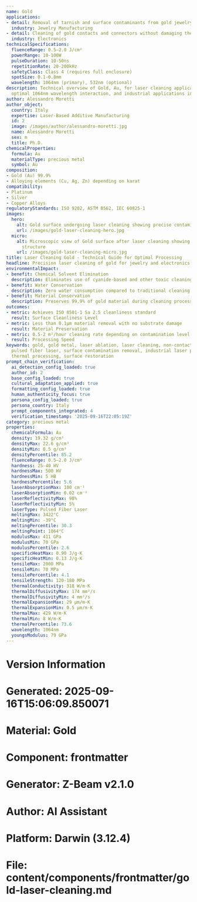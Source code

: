 ```yaml
---
name: Gold
applications:
- detail: Removal of tarnish and surface contaminants from gold jewelry and artifacts
  industry: Jewelry Manufacturing
- detail: Cleaning of gold contacts and connectors without damaging the substrate
  industry: Electronics
technicalSpecifications:
  fluenceRange: 0.5–2.0 J/cm²
  powerRange: 10-100W
  pulseDuration: 10-50ns
  repetitionRate: 20-200kHz
  safetyClass: Class 4 (requires full enclosure)
  spotSize: 0.1-0.8mm
  wavelength: 1064nm (primary), 532nm (optional)
description: Technical overview of Gold, Au, for laser cleaning applications, including
  optimal 1064nm wavelength interaction, and industrial applications in surface preparation.
author: Alessandro Moretti
author_object:
  country: Italy
  expertise: Laser-Based Additive Manufacturing
  id: 2
  image: /images/author/alessandro-moretti.jpg
  name: Alessandro Moretti
  sex: m
  title: Ph.D.
chemicalProperties:
  formula: Au
  materialType: precious metal
  symbol: Au
composition:
- Gold (Au) 99.9%
- Alloying elements (Cu, Ag, Zn) depending on karat
compatibility:
- Platinum
- Silver
- Copper Alloys
regulatoryStandards: ISO 9202, ASTM B562, IEC 60825-1
images:
  hero:
    alt: Gold surface undergoing laser cleaning showing precise contamination removal
    url: /images/gold-laser-cleaning-hero.jpg
  micro:
    alt: Microscopic view of Gold surface after laser cleaning showing detailed surface
      structure
    url: /images/gold-laser-cleaning-micro.jpg
title: Laser Cleaning Gold - Technical Guide for Optimal Processing
headline: Precision laser cleaning of gold for jewelry and electronics applications
environmentalImpact:
- benefit: Chemical Solvent Elimination
  description: Eliminates use of cyanide-based and other toxic cleaning chemicals
- benefit: Water Conservation
  description: Zero water consumption compared to traditional cleaning methods
- benefit: Material Conservation
  description: Preserves 99.9% of gold material during cleaning process
outcomes:
- metric: Achieves ISO 8501-1 Sa 2.5 cleanliness standard
  result: Surface Cleanliness Level
- metric: Less than 0.1μm material removal with no substrate damage
  result: Material Preservation
- metric: 0.5-2 m²/hour cleaning rate depending on contamination level
  result: Processing Speed
keywords: gold, gold metal, laser ablation, laser cleaning, non-contact cleaning,
  pulsed fiber laser, surface contamination removal, industrial laser parameters,
  thermal processing, surface restoration
prompt_chain_verification:
  ai_detection_config_loaded: true
  author_id: 2
  base_config_loaded: true
  cultural_adaptation_applied: true
  formatting_config_loaded: true
  human_authenticity_focus: true
  persona_config_loaded: true
  persona_country: Italy
  prompt_components_integrated: 4
  verification_timestamp: '2025-09-16T22:05:19Z'
category: precious metal
properties:
  chemicalFormula: Au
  density: 19.32 g/cm³
  densityMax: 22.6 g/cm³
  densityMin: 0.5 g/cm³
  densityPercentile: 85.2
  fluenceRange: 0.5–2.0 J/cm²
  hardness: 25-40 HV
  hardnessMax: 500 HV
  hardnessMin: 5 HB
  hardnessPercentile: 5.6
  laserAbsorptionMax: 100 cm⁻¹
  laserAbsorptionMin: 0.02 cm⁻¹
  laserReflectivityMax: 98%
  laserReflectivityMin: 5%
  laserType: Pulsed Fiber Laser
  meltingMax: 3422°C
  meltingMin: -39°C
  meltingPercentile: 30.3
  meltingPoint: 1064°C
  modulusMax: 411 GPa
  modulusMin: 70 GPa
  modulusPercentile: 2.6
  specificHeatMax: 0.90 J/g·K
  specificHeatMin: 0.13 J/g·K
  tensileMax: 2000 MPa
  tensileMin: 70 MPa
  tensilePercentile: 4.1
  tensileStrength: 120-180 MPa
  thermalConductivity: 318 W/m·K
  thermalDiffusivityMax: 174 mm²/s
  thermalDiffusivityMin: 4 mm²/s
  thermalExpansionMax: 29 µm/m·K
  thermalExpansionMin: 0.5 µm/m·K
  thermalMax: 429 W/m·K
  thermalMin: 8 W/m·K
  thermalPercentile: 73.6
  wavelength: 1064nm
  youngsModulus: 79 GPa
---
```


# Version Information
# Generated: 2025-09-16T15:06:09.850071
# Material: Gold
# Component: frontmatter
# Generator: Z-Beam v2.1.0
# Author: AI Assistant
# Platform: Darwin (3.12.4)
# File: content/components/frontmatter/gold-laser-cleaning.md